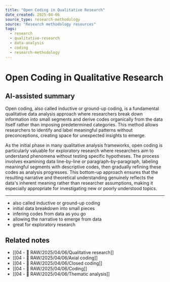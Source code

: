 ```yaml
---
title: "Open Coding in Qualitative Research"
date_created: 2025-04-06
source_type: research-methodology
source: "Research methodology resources"
tags:
  - research
  - qualitative-research
  - data-analysis
  - coding
  - research-methodology
---
```


# Open Coding in Qualitative Research

## AI-assisted summary
Open coding, also called inductive or ground-up coding, is a fundamental qualitative data analysis approach where researchers break down information into small segments and derive codes organically from the data itself rather than imposing predetermined categories. This method allows researchers to identify and label meaningful patterns without preconceptions, creating space for unexpected insights to emerge.

As the initial phase in many qualitative analysis frameworks, open coding is particularly valuable for exploratory research where researchers aim to understand phenomena without testing specific hypotheses. The process involves examining data line-by-line or paragraph-by-paragraph, labeling meaningful segments with descriptive codes, then gradually refining these codes as analysis progresses. This bottom-up approach ensures that the resulting narrative and theoretical understanding genuinely reflects the data's inherent meaning rather than researcher assumptions, making it especially appropriate for investigating new or poorly understood topics.

---

- also called inductive or ground-up coding
- initial data breakdown into small pieces
- infering codes from data as you go
- allowing the narrative to emerge from data
- great for exploratory research

## Related notes
- [[04 - 💽 RAW/2025/04/06/Qualitative research]]
- [[04 - 💽 RAW/2025/04/06/Axial coding]]
- [[04 - 💽 RAW/2025/04/06/Closed coding]]
- [[04 - 💽 RAW/2025/04/06/Coding]]
- [[04 - 💽 RAW/2025/04/06/Thematic analysis]]